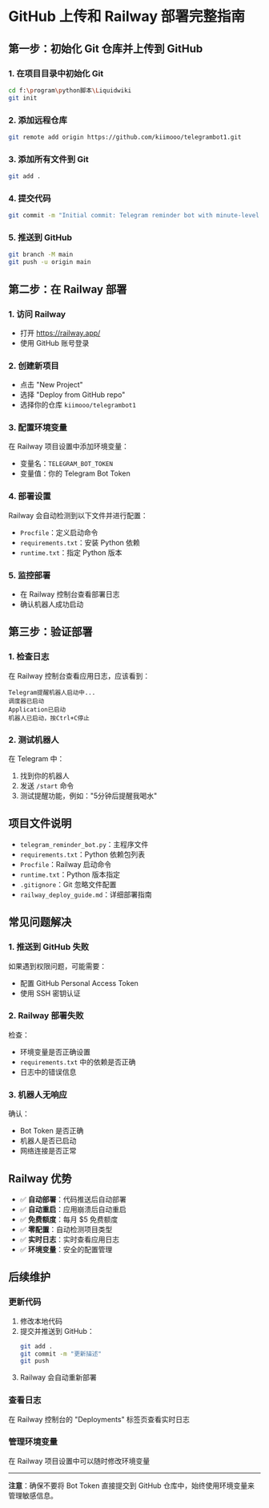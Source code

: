 # GitHub 上传和 Railway 部署完整指南

## 第一步：初始化 Git 仓库并上传到 GitHub

### 1. 在项目目录中初始化 Git
```bash
cd f:\program\python脚本\Liquidwiki
git init
```

### 2. 添加远程仓库
```bash
git remote add origin https://github.com/kiimooo/telegrambot1.git
```

### 3. 添加所有文件到 Git
```bash
git add .
```

### 4. 提交代码
```bash
git commit -m "Initial commit: Telegram reminder bot with minute-level reminders"
```

### 5. 推送到 GitHub
```bash
git branch -M main
git push -u origin main
```

## 第二步：在 Railway 部署

### 1. 访问 Railway
- 打开 https://railway.app/
- 使用 GitHub 账号登录

### 2. 创建新项目
- 点击 "New Project"
- 选择 "Deploy from GitHub repo"
- 选择你的仓库 `kiimooo/telegrambot1`

### 3. 配置环境变量
在 Railway 项目设置中添加环境变量：
- 变量名：`TELEGRAM_BOT_TOKEN`
- 变量值：你的 Telegram Bot Token

### 4. 部署设置
Railway 会自动检测到以下文件并进行配置：
- `Procfile`：定义启动命令
- `requirements.txt`：安装 Python 依赖
- `runtime.txt`：指定 Python 版本

### 5. 监控部署
- 在 Railway 控制台查看部署日志
- 确认机器人成功启动

## 第三步：验证部署

### 1. 检查日志
在 Railway 控制台查看应用日志，应该看到：
```
Telegram提醒机器人启动中...
调度器已启动
Application已启动
机器人已启动，按Ctrl+C停止
```

### 2. 测试机器人
在 Telegram 中：
1. 找到你的机器人
2. 发送 `/start` 命令
3. 测试提醒功能，例如："5分钟后提醒我喝水"

## 项目文件说明

- `telegram_reminder_bot.py`：主程序文件
- `requirements.txt`：Python 依赖包列表
- `Procfile`：Railway 启动命令
- `runtime.txt`：Python 版本指定
- `.gitignore`：Git 忽略文件配置
- `railway_deploy_guide.md`：详细部署指南

## 常见问题解决

### 1. 推送到 GitHub 失败
如果遇到权限问题，可能需要：
- 配置 GitHub Personal Access Token
- 使用 SSH 密钥认证

### 2. Railway 部署失败
检查：
- 环境变量是否正确设置
- `requirements.txt` 中的依赖是否正确
- 日志中的错误信息

### 3. 机器人无响应
确认：
- Bot Token 是否正确
- 机器人是否已启动
- 网络连接是否正常

## Railway 优势

- ✅ **自动部署**：代码推送后自动部署
- ✅ **自动重启**：应用崩溃后自动重启
- ✅ **免费额度**：每月 $5 免费额度
- ✅ **零配置**：自动检测项目类型
- ✅ **实时日志**：实时查看应用日志
- ✅ **环境变量**：安全的配置管理

## 后续维护

### 更新代码
1. 修改本地代码
2. 提交并推送到 GitHub：
   ```bash
   git add .
   git commit -m "更新描述"
   git push
   ```
3. Railway 会自动重新部署

### 查看日志
在 Railway 控制台的 "Deployments" 标签页查看实时日志

### 管理环境变量
在 Railway 项目设置中可以随时修改环境变量

---

**注意**：确保不要将 Bot Token 直接提交到 GitHub 仓库中，始终使用环境变量来管理敏感信息。